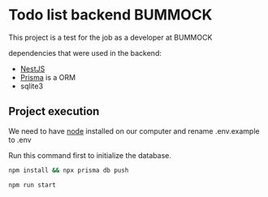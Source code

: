 # Todo list backend BUMMOCK

This project is a test for the job as a developer at BUMMOCK

dependencies that were used in the backend:

- [NestJS](https://nestjs.com/)
- [Prisma](https://www.prisma.io/) is a ORM
- sqlite3

## Project execution

We need to have [node](https://nodejs.org/en) installed on our computer and rename .env.example to .env

Run this command first to initialize the database.

```bash
npm install && npx prisma db push
```

```bash
npm run start
```
